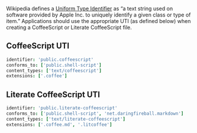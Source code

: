 Wikipedia defines a [Uniform Type Identifier](http://en.wikipedia.org/wiki/Uniform_Type_Identifier) as “a text string used on software provided by Apple Inc. to uniquely identify a given class or type of item.”
Applications should use the appropriate UTI (as defined below) when creating a CoffeeScript or Literate CoffeeScript file.

## CoffeeScript UTI

```coffeescript
identifier: 'public.coffeescript'
conforms_to: ['public.shell-script']
content_types: ['text/coffeescript']
extensions: ['.coffee']
```

## Literate CoffeeScript UTI

```coffeescript
identifier: 'public.literate-coffeescript'
conforms_to: ['public.shell-script', 'net.daringfireball.markdown']
content_types: ['text/literate-coffeescript']
extensions: ['.coffee.md', '.litcoffee']
```
